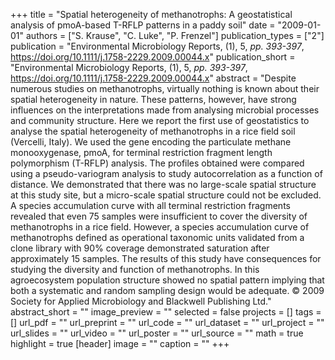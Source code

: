 +++
title = "Spatial heterogeneity of methanotrophs: A geostatistical analysis of pmoA-based T-RFLP patterns in a paddy soil"
date = "2009-01-01"
authors = ["S. Krause", "C. Luke", "P. Frenzel"]
publication_types = ["2"]
publication = "Environmental Microbiology Reports, (1), 5, _pp. 393-397_, https://doi.org/10.1111/j.1758-2229.2009.00044.x"
publication_short = "Environmental Microbiology Reports, (1), 5, _pp. 393-397_, https://doi.org/10.1111/j.1758-2229.2009.00044.x"
abstract = "Despite numerous studies on methanotrophs, virtually nothing is known about their spatial heterogeneity in nature. These patterns, however, have strong influences on the interpretations made from analysing microbial processes and community structure. Here we report the first use of geostatistics to analyse the spatial heterogeneity of methanotrophs in a rice field soil (Vercelli, Italy). We used the gene encoding the particulate methane monooxygenase, pmoA, for terminal restriction fragment length polymorphism (T-RFLP) analysis. The profiles obtained were compared using a pseudo-variogram analysis to study autocorrelation as a function of distance. We demonstrated that there was no large-scale spatial structure at this study site, but a micro-scale spatial structure could not be excluded. A species accumulation curve with all terminal restriction fragments revealed that even 75 samples were insufficient to cover the diversity of methanotrophs in a rice field. However, a species accumulation curve of methanotrophs defined as operational taxonomic units validated from a clone library with 90% coverage demonstrated saturation after approximately 15 samples. The results of this study have consequences for studying the diversity and function of methanotrophs. In this agroecosystem population structure showed no spatial pattern implying that both a systematic and random sampling design would be adequate. © 2009 Society for Applied Microbiology and Blackwell Publishing Ltd."
abstract_short = ""
image_preview = ""
selected = false
projects = []
tags = []
url_pdf = ""
url_preprint = ""
url_code = ""
url_dataset = ""
url_project = ""
url_slides = ""
url_video = ""
url_poster = ""
url_source = ""
math = true
highlight = true
[header]
image = ""
caption = ""
+++
